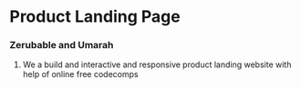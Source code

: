 # Product Landing Page
### Zerubable and Umarah 
1. We a build and interactive and responsive product landing website with help of online free codecomps